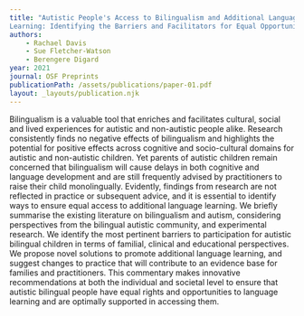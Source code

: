 ```yaml
---
title: "Autistic People's Access to Bilingualism and Additional Language
Learning: Identifying the Barriers and Facilitators for Equal Opportunites."
authors:
    - Rachael Davis
    - Sue Fletcher-Watson
    - Berengere Digard
year: 2021
journal: OSF Preprints
publicationPath: /assets/publications/paper-01.pdf
layout: _layouts/publication.njk
---
```

Bilingualism is a valuable tool that enriches and facilitates cultural, social
and lived experiences for autistic and non-autistic people alike. Research
consistently finds no negative effects of bilingualism and highlights the
potential for positive effects across cognitive and socio-cultural domains for
autistic and non-autistic children. Yet parents of autistic children remain
concerned that bilingualism will cause delays in both cognitive and language
development and are still frequently advised by practitioners to raise their
child monolingually. Evidently, findings from research are not reflected in
practice or subsequent advice, and it is essential to identify ways to ensure
equal access to additional language learning. We briefly summarise the existing
literature on bilingualism and autism, considering perspectives from the
bilingual autistic community, and experimental research. We identify the most
pertinent barriers to participation for autistic bilingual children in terms of
familial, clinical and educational perspectives. We propose novel solutions to
promote additional language learning, and suggest changes to practice that will
contribute to an evidence base for families and practitioners. This commentary
makes innovative recommendations at both the individual and societal level to
ensure that autistic bilingual people have equal rights and opportunities to
language learning and are optimally supported in accessing them.